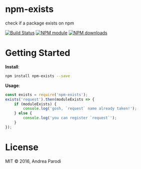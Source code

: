 # npm-exists

check if a package exists on npm

[![Build Status](https://secure.travis-ci.org/parro-it/npm-exists.png?branch=master)](http://travis-ci.org/parro-it/npm-exists)
[![NPM module](https://img.shields.io/npm/v/npm-exists.svg)](https://npmjs.org/package/npm-exists)
[![NPM downloads](https://img.shields.io/npm/dt/npm-exists.svg)](https://npmjs.org/package/npm-exists)

# Getting Started

__Install__:

```sh
npm install npm-exists --save
```

__Usage__:

```js
const exists = require('npm-exists');
exists('request').then(moduleExists => {
	if (moduleExists) {
		console.log('gosh, `request` name already taken!');
	} else {
		console.log('you can register `request`');
	}
});
```

# License

MIT © 2016, Andrea Parodi
